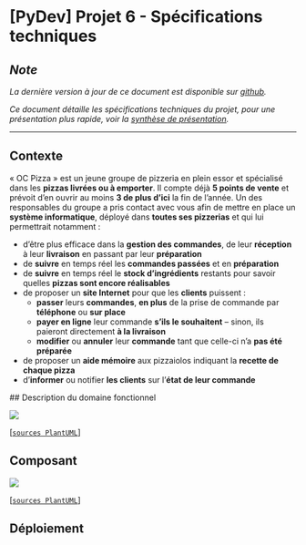 # [PyDev] Projet 6 - Spécifications techniques

## _Note_

_La dernière version à jour de ce document est disponible sur [github](https://github.com/freezed/ocp6/blob/master/specification.md)._

_Ce document détaille les spécifications techniques du projet, pour une présentation plus rapide, voir la [synthèse de présentation](https://github.com/freezed/ocp6/blob/master/presentation.md)._

---

## Contexte

« OC Pizza » est un jeune groupe de pizzeria en plein essor et spécialisé dans les **pizzas livrées ou à emporter**. Il compte déjà **5 points de vente** et prévoit d’en ouvrir au moins **3 de plus d’ici** la fin de l’année. Un des responsables du groupe a pris contact avec vous afin de mettre en place un **système informatique**, déployé dans **toutes ses pizzerias** et qui lui permettrait notamment :

* d’être plus efficace dans la **gestion des commandes**, de leur **réception** à leur **livraison** en passant par leur **préparation**
* de **suivre** en temps réel les **commandes passées** et en **préparation**
* de **suivre** en temps réel le **stock d’ingrédients** restants pour savoir quelles **pizzas sont encore réalisables**
* de proposer un **site Internet** pour que les **clients** puissent :
    * **passer** leurs **commandes**, **en plus** de la prise de commande par **téléphone** ou **sur place**
    * **payer en ligne** leur commande **s’ils le souhaitent** – sinon, ils paieront directement **à la livraison**
    * **modifier** ou **annuler** leur **commande** tant que celle-ci n’a **pas été préparée**
* de proposer un **aide mémoire** aux pizzaiolos indiquant la **recette de chaque pizza**
* d’**informer** ou notifier **les clients** sur l’**état de leur commande**

## Description du domaine fonctionnel

![](https://raw.githubusercontent.com/freezed/ocp6/master/modele-fonctionnel.png)

[[`sources PlantUML`]](https://github.com/freezed/ocp6/blob/master/modele-fonctionnel.puml)


## Composant

![](https://raw.githubusercontent.com/freezed/ocp6/master/component.png)

[[`sources PlantUML`]](https://github.com/freezed/ocp6/blob/master/component.puml)


## Déploiement
